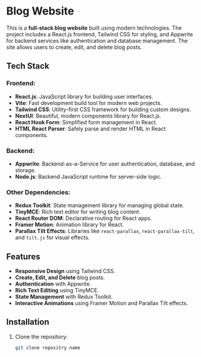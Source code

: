 # Blog Website

This is a **full-stack blog website** built using modern technologies. The project includes a React.js frontend, Tailwind CSS for styling, and Appwrite for backend services like authentication and database management. The site allows users to create, edit, and delete blog posts.

## Tech Stack

### Frontend:
- **React.js**: JavaScript library for building user interfaces.
- **Vite**: Fast development build tool for modern web projects.
- **Tailwind CSS**: Utility-first CSS framework for building custom designs.
- **NextUI**: Beautiful, modern components library for React.js.
- **React Hook Form**: Simplified form management in React.
- **HTML React Parser**: Safely parse and render HTML in React components.

### Backend:
- **Appwrite**: Backend-as-a-Service for user authentication, database, and storage.
- **Node.js**: Backend JavaScript runtime for server-side logic.

### Other Dependencies:
- **Redux Toolkit**: State management library for managing global state.
- **TinyMCE**: Rich text editor for writing blog content.
- **React Router DOM**: Declarative routing for React apps.
- **Framer Motion**: Animation library for React.
- **Parallax Tilt Effects**: Libraries like `react-parallax`, `react-parallax-tilt`, and `tilt.js` for visual effects.

## Features

- **Responsive Design** using Tailwind CSS.
- **Create, Edit, and Delete** blog posts.
- **Authentication** with Appwrite.
- **Rich Text Editing** using TinyMCE.
- **State Management** with Redux Toolkit.
- **Interactive Animations** using Framer Motion and Parallax Tilt effects.

## Installation

1. Clone the repository:
   ```bash
   git clone repositry name

